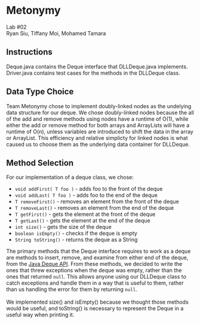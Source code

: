 # Metonymy

Lab #02<br>
Ryan Siu, Tiffany Moi, Mohamed Tamara

## Instructions

Deque.java contains the Deque interface that DLLDeque.java implements. Driver.java contains test cases for the methods in the DLLDeque class. 

## Data Type Choice

Team Metonymy chose to implement doubly-linked nodes as the undelying data structure for our deque. We chose doubly-linked nodes because the all of the add and remove methods using nodes have a runtime of O(1), while either the add or remove method for both arrays and ArrayLists will have a runtime of O(n), unless variables are introduced to shift the data in the array or ArrayList. This efficiency and relative simplicty for linked nodes is what caused us to choose them as the underlying data container for DLLDeque.

## Method Selection

For our implementation of a deque class, we chose:
* ```void addFirst( T foo )``` - adds foo to the front of the deque
* ```void addLast( T foo )``` - adds foo to the end of the deque
* ```T removeFirst()``` - removes an element from the front of the deque
* ```T removeLast()``` - removes an element from the end of the deque
* ```T getFirst()``` - gets the element at the front of the deque
* ```T getLast()``` - gets the element at the end of the deque
* ```int size()``` - gets the size of the deque
* ```boolean isEmpty()``` - checks if the deque is empty
* ```String toString()``` - returns the deque as a String

The primary methods that the Deque interface requires to work as a deque are methods to insert, remove, and examine from either end of the deque, from the [Java Deque API][1]. From these methods, we decided to write the ones that threw exceptions when the deque was empty, rather than the ones that returned ```null```. This allows anyone using our DLLDeque class to catch exceptions and handle them in a way that is useful to them, rather than us handling the error for them by returning ```null```.
<br><br>
We implemented size() and isEmpty() because we thought those methods would be useful, and toString() is necessary to represent the Deque in a useful way when printing it.

[1]: https://docs.oracle.com/javase/7/docs/api/java/util/Deque.html
